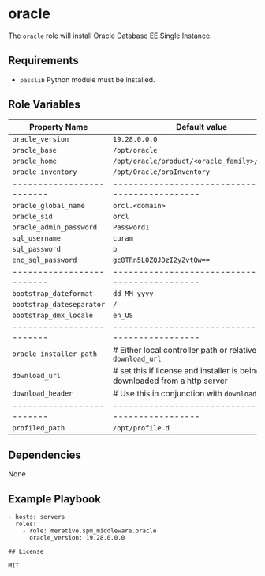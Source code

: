 # oracle

The `oracle` role will install Oracle Database EE Single Instance.

## Requirements

* `passlib` Python module must be installed.

## Role Variables

| Property Name             | Default value                                       |
| ------------------------- | --------------------------------------------------- |
| `oracle_version`          | `19.28.0.0.0`                                       |
| `oracle_base`             | `/opt/oracle`                                       |
| `oracle_home`             | `/opt/oracle/product/<oracle_family>/dbhome_1`                  |
| `oracle_inventory`        | `/opt/Oracle/oraInventory`                          |
| ------------------------- | --------------------------------------------------- |
| `oracle_global_name`      | `orcl.<domain>`                                     |
| `oracle_sid`              | `orcl`                                              |
| `oracle_admin_password`   | `Password1`                                         |
| `sql_username`            | `curam`                                             |
| `sql_password`            | `p`                                                 |
| `enc_sql_password`        | `gc8TRn5L0ZQJDzI2yZvtQw==`                          |
| ------------------------- | --------------------------------------------------- |
| `bootstrap_dateformat`    | `dd MM yyyy`                                        |
| `bootstrap_dateseparator` | `/`                                                 |
| `bootstrap_dmx_locale`    | `en_US`                                             |
| ------------------------- | --------------------------------------------------- |
| `oracle_installer_path`   | # Either local controller path or relative to `download_url`  |
| `download_url`            | # set this if license and installer is being downloaded from a http server|
| `download_header`         | # Use this in conjunction with `download_url`       |
| ------------------------- | --------------------------------------------------- |
| `profiled_path`           | `/opt/profile.d`                                    |

## Dependencies

None

## Example Playbook

```
- hosts: servers
  roles:
    - role: merative.spm_middleware.oracle
      oracle_version: 19.28.0.0.0

## License

MIT
```
